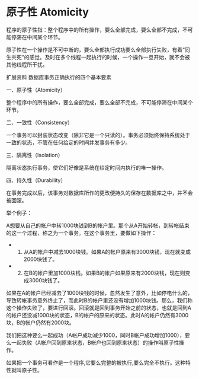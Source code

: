 # 原子性 Atomicity

程序的原子性指：整个程序中的所有操作，要么全部完成，要么全部不完成，不可能停滞在中间某个环节。

原子性在一个操作是不可中断的，要么全部执行成功要么全部执行失败，有着“同生共死”的感觉。及时在多个线程一起执行的时候，一个操作一旦开始，就不会被其他线程所干扰。

扩展资料 数据库事务正确执行的四个基本要素

一、原子性（Atomicity）

整个程序中的所有操作，要么全部完成，要么全部不完成，不可能停滞在中间某个环节。

二、一致性（Consistency）

一个事务可以封装状态改变（除非它是一个只读的）。事务必须始终保持系统处于一致的状态，不管在任何给定的时间并发事务有多少。

三、隔离性（Isolation）

隔离状态执行事务，使它们好像是系统在给定时间内执行的唯一操作。

四、持久性（Durability）

在事务完成以后，该事务对数据库所作的更改便持久的保存在数据库之中，并不会被回滚。



举个例子：

A想要从自己的帐户中转1000块钱到B的帐户里。那个从A开始转帐，到转帐结束的这一个过程，称之为一个事务。在这个事务里，要做如下操作：

* 1. 从A的帐户中减去1000块钱。如果A的帐户原来有3000块钱，现在就变成2000块钱了。
* 2. 在B的帐户里加1000块钱。如果B的帐户如果原来有2000块钱，现在则变成3000块钱了。

如果在A的帐户已经减去了1000块钱的时候，忽然发生了意外，比如停电什么的，导致转帐事务意外终止了，而此时B的帐户里还没有增加1000块钱。那么，我们称这个操作失败了，要进行回滚。回滚就是回到事务开始之前的状态，也就是回到A的帐户还没减1000块的状态，B的帐户的原来的状态。此时A的帐户仍然有3000块，B的帐户仍然有2000块。

我们把这种要么一起成功（A帐户成功减少1000，同时B帐户成功增加1000），要么一起失败（A帐户回到原来状态，B帐户也回到原来状态）的操作叫原子性操作。

如果把一个事务可看作是一个程序,它要么完整的被执行,要么完全不执行。这种特性就叫原子性。

